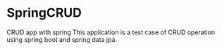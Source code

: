 # SpringCRUD
CRUD app with spring
This application is a test case of CRUD operation using spring boot and spring data jpa.
